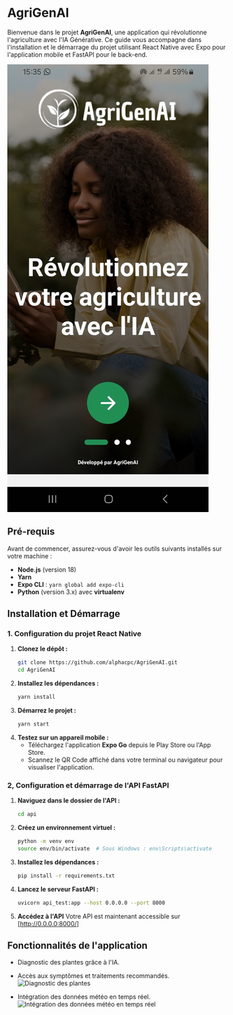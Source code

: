 # AgriGenAI

Bienvenue dans le projet **AgriGenAI**, une application qui révolutionne l'agriculture avec l'IA Générative. Ce guide vous accompagne dans l'installation et le démarrage du projet utilisant React Native avec Expo pour l'application mobile et FastAPI pour le back-end.

![Accueil](assets/WhatsApp-Image1.jpeg)


## Pré-requis
Avant de commencer, assurez-vous d'avoir les outils suivants installés sur votre machine :

- **Node.js** (version 18)
- **Yarn**
- **Expo CLI** : `yarn global add expo-cli`
- **Python** (version 3.x) avec **virtualenv**


## Installation et Démarrage

### 1. Configuration du projet React Native

1. **Clonez le dépôt :**
   ```bash
   git clone https://github.com/alphacpc/AgriGenAI.git
   cd AgriGenAI

2. **Installez les dépendances :**
   ```bash
   yarn install
3. **Démarrez le projet :**
   ```bash
   yarn start

4. **Testez sur un appareil mobile :**
   - Téléchargez l'application **Expo Go** depuis le Play Store ou l'App Store.
   - Scannez le QR Code affiché dans votre terminal ou navigateur pour visualiser l'application.

### 2, Configuration et démarrage de l'API FastAPI
1. **Naviguez dans le dossier de l'API :**
   ```bash
   cd api
   
2. **Créez un environnement virtuel :**
   ```bash
   python -m venv env
   source env/bin/activate  # Sous Windows : env\Scripts\activate

3. **Installez les dépendances :**
   ```bash
   pip install -r requirements.txt

4. **Lancez le serveur FastAPI :**
   ```bash
   uvicorn api_test:app --host 0.0.0.0 --port 8000

5. **Accédez à l'API** Votre API est maintenant accessible sur [http://0.0.0.0:8000/]


## Fonctionnalités de l'application

- Diagnostic des plantes grâce à l'IA.
- Accès aux symptômes et traitements recommandés.
  ![Diagnostic des plantes](assets/WhatsApp-Image2.jpeg)

- Intégration des données météo en temps réel.
  ![Intégration des données météo en temps réel](assets/WhatsApp-Image3.jpeg)
